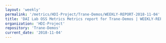 ```yaml
---
layout: 'weekly'
permalink: '/metrics/HDI-Project/Trane-Demos/WEEKLY-REPORT-2018-11-04'
title: 'DAI Lab OSS Metrics Metrics report for Trane-Demos | WEEKLY-REPORT-2018-11-04'
organization: 'HDI-Project'
repository: 'Trane-Demos'
current_date: '2018-11-04'
---
```

